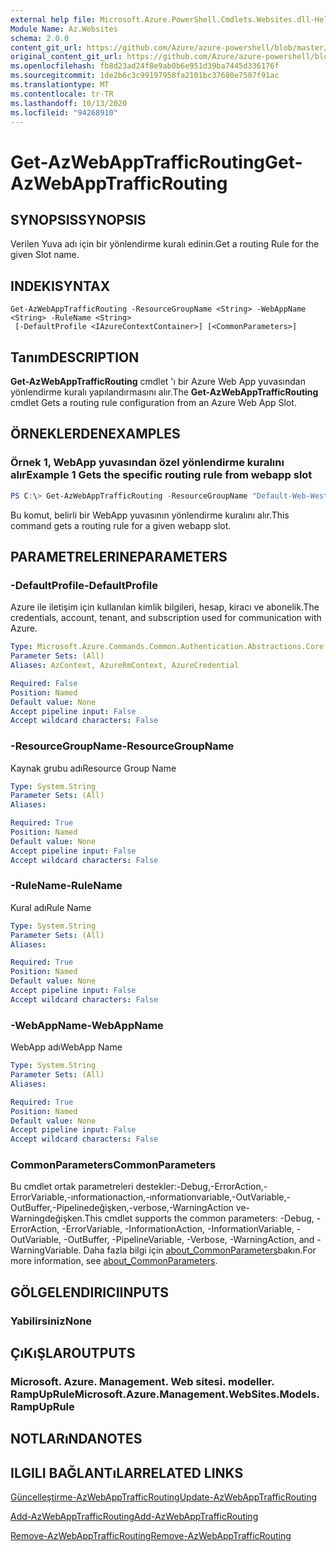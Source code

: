 ```yaml
---
external help file: Microsoft.Azure.PowerShell.Cmdlets.Websites.dll-Help.xml
Module Name: Az.Websites
schema: 2.0.0
content_git_url: https://github.com/Azure/azure-powershell/blob/master/src/Websites/Websites/help/Get-AzWebAppTrafficRouting.md
original_content_git_url: https://github.com/Azure/azure-powershell/blob/master/src/Websites/Websites/help/Get-AzWebAppTrafficRouting.md
ms.openlocfilehash: fb8d23ad24f8e9ab0b6e951d39ba7445d336176f
ms.sourcegitcommit: 1de2b6c3c99197958fa2101bc37680e7507f91ac
ms.translationtype: MT
ms.contentlocale: tr-TR
ms.lasthandoff: 10/13/2020
ms.locfileid: "94268910"
---
```

# <span data-ttu-id="e46bd-101">Get-AzWebAppTrafficRouting</span><span class="sxs-lookup"><span data-stu-id="e46bd-101">Get-AzWebAppTrafficRouting</span></span>

## <span data-ttu-id="e46bd-102">SYNOPSIS</span><span class="sxs-lookup"><span data-stu-id="e46bd-102">SYNOPSIS</span></span>
<span data-ttu-id="e46bd-103">Verilen Yuva adı için bir yönlendirme kuralı edinin.</span><span class="sxs-lookup"><span data-stu-id="e46bd-103">Get a routing Rule for the given Slot name.</span></span>

## <span data-ttu-id="e46bd-104">INDEKI</span><span class="sxs-lookup"><span data-stu-id="e46bd-104">SYNTAX</span></span>

```
Get-AzWebAppTrafficRouting -ResourceGroupName <String> -WebAppName <String> -RuleName <String>
 [-DefaultProfile <IAzureContextContainer>] [<CommonParameters>]
```

## <span data-ttu-id="e46bd-105">Tanım</span><span class="sxs-lookup"><span data-stu-id="e46bd-105">DESCRIPTION</span></span>
<span data-ttu-id="e46bd-106">**Get-AzWebAppTrafficRouting** cmdlet 'ı bir Azure Web App yuvasından yönlendirme kuralı yapılandırmasını alır.</span><span class="sxs-lookup"><span data-stu-id="e46bd-106">The **Get-AzWebAppTrafficRouting** cmdlet Gets a routing rule configuration from an Azure Web App Slot.</span></span>

## <span data-ttu-id="e46bd-107">ÖRNEKLERDEN</span><span class="sxs-lookup"><span data-stu-id="e46bd-107">EXAMPLES</span></span>

### <span data-ttu-id="e46bd-108">Örnek 1, WebApp yuvasından özel yönlendirme kuralını alır</span><span class="sxs-lookup"><span data-stu-id="e46bd-108">Example 1 Gets the specific routing rule from webapp slot</span></span>
```powershell
PS C:\> Get-AzWebAppTrafficRouting -ResourceGroupName "Default-Web-WestUS" -WebAppName "ContosoSite"  -RuleName 'Stg'
```

<span data-ttu-id="e46bd-109">Bu komut, belirli bir WebApp yuvasının yönlendirme kuralını alır.</span><span class="sxs-lookup"><span data-stu-id="e46bd-109">This command gets a routing rule for a given webapp slot.</span></span>

## <span data-ttu-id="e46bd-110">PARAMETRELERINE</span><span class="sxs-lookup"><span data-stu-id="e46bd-110">PARAMETERS</span></span>

### <span data-ttu-id="e46bd-111">-DefaultProfile</span><span class="sxs-lookup"><span data-stu-id="e46bd-111">-DefaultProfile</span></span>
<span data-ttu-id="e46bd-112">Azure ile iletişim için kullanılan kimlik bilgileri, hesap, kiracı ve abonelik.</span><span class="sxs-lookup"><span data-stu-id="e46bd-112">The credentials, account, tenant, and subscription used for communication with Azure.</span></span>

```yaml
Type: Microsoft.Azure.Commands.Common.Authentication.Abstractions.Core.IAzureContextContainer
Parameter Sets: (All)
Aliases: AzContext, AzureRmContext, AzureCredential

Required: False
Position: Named
Default value: None
Accept pipeline input: False
Accept wildcard characters: False
```

### <span data-ttu-id="e46bd-113">-ResourceGroupName</span><span class="sxs-lookup"><span data-stu-id="e46bd-113">-ResourceGroupName</span></span>
<span data-ttu-id="e46bd-114">Kaynak grubu adı</span><span class="sxs-lookup"><span data-stu-id="e46bd-114">Resource Group Name</span></span>

```yaml
Type: System.String
Parameter Sets: (All)
Aliases:

Required: True
Position: Named
Default value: None
Accept pipeline input: False
Accept wildcard characters: False
```

### <span data-ttu-id="e46bd-115">-RuleName</span><span class="sxs-lookup"><span data-stu-id="e46bd-115">-RuleName</span></span>
<span data-ttu-id="e46bd-116">Kural adı</span><span class="sxs-lookup"><span data-stu-id="e46bd-116">Rule Name</span></span>
```yaml
Type: System.String
Parameter Sets: (All)
Aliases:

Required: True
Position: Named
Default value: None
Accept pipeline input: False
Accept wildcard characters: False
```

### <span data-ttu-id="e46bd-117">-WebAppName</span><span class="sxs-lookup"><span data-stu-id="e46bd-117">-WebAppName</span></span>
<span data-ttu-id="e46bd-118">WebApp adı</span><span class="sxs-lookup"><span data-stu-id="e46bd-118">WebApp Name</span></span>

```yaml
Type: System.String
Parameter Sets: (All)
Aliases:

Required: True
Position: Named
Default value: None
Accept pipeline input: False
Accept wildcard characters: False
```

### <span data-ttu-id="e46bd-119">CommonParameters</span><span class="sxs-lookup"><span data-stu-id="e46bd-119">CommonParameters</span></span>
<span data-ttu-id="e46bd-120">Bu cmdlet ortak parametreleri destekler:-Debug,-ErrorAction,-ErrorVariable,-ınformationaction,-ınformationvariable,-OutVariable,-OutBuffer,-Pipelinedeğişken,-verbose,-WarningAction ve-Warningdeğişken.</span><span class="sxs-lookup"><span data-stu-id="e46bd-120">This cmdlet supports the common parameters: -Debug, -ErrorAction, -ErrorVariable, -InformationAction, -InformationVariable, -OutVariable, -OutBuffer, -PipelineVariable, -Verbose, -WarningAction, and -WarningVariable.</span></span> <span data-ttu-id="e46bd-121">Daha fazla bilgi için [about_CommonParameters](http://go.microsoft.com/fwlink/?LinkID=113216)bakın.</span><span class="sxs-lookup"><span data-stu-id="e46bd-121">For more information, see [about_CommonParameters](http://go.microsoft.com/fwlink/?LinkID=113216).</span></span>

## <span data-ttu-id="e46bd-122">GÖLGELENDIRICI</span><span class="sxs-lookup"><span data-stu-id="e46bd-122">INPUTS</span></span>

### <span data-ttu-id="e46bd-123">Yabilirsiniz</span><span class="sxs-lookup"><span data-stu-id="e46bd-123">None</span></span>

## <span data-ttu-id="e46bd-124">ÇıKıŞLAR</span><span class="sxs-lookup"><span data-stu-id="e46bd-124">OUTPUTS</span></span>

### <span data-ttu-id="e46bd-125">Microsoft. Azure. Management. Web sitesi. modeller. RampUpRule</span><span class="sxs-lookup"><span data-stu-id="e46bd-125">Microsoft.Azure.Management.WebSites.Models.RampUpRule</span></span>

## <span data-ttu-id="e46bd-126">NOTLARıNDA</span><span class="sxs-lookup"><span data-stu-id="e46bd-126">NOTES</span></span>

## <span data-ttu-id="e46bd-127">ILGILI BAĞLANTıLAR</span><span class="sxs-lookup"><span data-stu-id="e46bd-127">RELATED LINKS</span></span>

[<span data-ttu-id="e46bd-128">Güncelleştirme-AzWebAppTrafficRouting</span><span class="sxs-lookup"><span data-stu-id="e46bd-128">Update-AzWebAppTrafficRouting</span></span>](./Update-AzWebAppTrafficRouting.md)

[<span data-ttu-id="e46bd-129">Add-AzWebAppTrafficRouting</span><span class="sxs-lookup"><span data-stu-id="e46bd-129">Add-AzWebAppTrafficRouting</span></span>](./Add-AzWebAppTrafficRouting.md)

[<span data-ttu-id="e46bd-130">Remove-AzWebAppTrafficRouting</span><span class="sxs-lookup"><span data-stu-id="e46bd-130">Remove-AzWebAppTrafficRouting</span></span>](./Remove-AzWebAppTrafficRouting.md)
